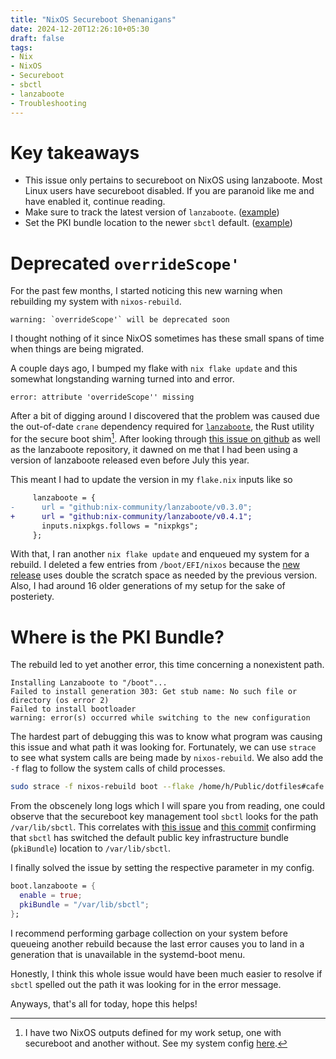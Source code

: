 ```yaml
---
title: "NixOS Secureboot Shenanigans"
date: 2024-12-20T12:26:10+05:30
draft: false
tags:
- Nix
- NixOS
- Secureboot
- sbctl
- lanzaboote
- Troubleshooting
---
```


# Key takeaways

- This issue only pertains to secureboot on NixOS using lanzaboote. Most Linux users have secureboot disabled. If you are paranoid like me and have enabled it, continue reading.
- Make sure to track the latest version of `lanzaboote`. ([example](https://github.com/lavafroth/dotfiles/commit/4d64808ffbc135b5bf5a61df17ef02d7da8452b7))
- Set the PKI bundle location to the newer `sbctl` default. ([example](https://github.com/lavafroth/dotfiles/commit/1fa71734bb3af83b8de9134e68f0153f49a18205))

# Deprecated `overrideScope'`

For the past few months, I started noticing this new warning when rebuilding my system with `nixos-rebuild`.

```
warning: `overrideScope'` will be deprecated soon
```

I thought nothing of it since NixOS sometimes has these small spans of time when things are being migrated.

A couple days ago, I bumped my flake with `nix flake update` and this somewhat longstanding warning turned into
and error.

```
error: attribute 'overrideScope'' missing
```

After a bit of digging around I discovered that the problem was caused due the out-of-date `crane` dependency
required for [`lanzaboote`](https://github.com/nix-community/lanzaboote/), the Rust utility for the secure boot shim[^1]. After looking through [this issue on github](https://github.com/nix-community/lanzaboote/issues/411)
as well as the lanzaboote repository, it dawned on me that I had been using a version of lanzaboote released even before July this year.

This meant I had to update the version in my `flake.nix` inputs like so

```diff
     lanzaboote = {
-      url = "github:nix-community/lanzaboote/v0.3.0";
+      url = "github:nix-community/lanzaboote/v0.4.1";
       inputs.nixpkgs.follows = "nixpkgs";
     };
```

With that, I ran another `nix flake update` and enqueued my system for a rebuild.
I deleted a few entries from `/boot/EFI/nixos` because the [new release](https://github.com/nix-community/lanzaboote/releases/tag/v0.4.1) uses double the scratch space as needed by the previous version. Also, I had around 16 older generations of my setup for the sake of posteriety.

# Where is the PKI Bundle?

The rebuild led to yet another error, this time concerning a nonexistent path.

```
Installing Lanzaboote to "/boot"...
Failed to install generation 303: Get stub name: No such file or directory (os error 2)
Failed to install bootloader
warning: error(s) occurred while switching to the new configuration
```

The hardest part of debugging this was to know what program was causing this issue and what path it was looking for.
Fortunately, we can use `strace` to see what system calls are being made by `nixos-rebuild`. We also add the `-f` flag to follow the system
calls of child processes.

```sh
sudo strace -f nixos-rebuild boot --flake /home/h/Public/dotfiles#cafe
```

From the obscenely long logs which I will spare you from reading, one could observe that the secureboot key management tool `sbctl`
looks for the path `/var/lib/sbctl`. This correlates with [this issue](https://github.com/nix-community/lanzaboote/issues/413) and [this commit](https://github.com/Foxboron/sbctl/blob/cd6dd1c6a02f5b4b3b93669e78671b656ddcfe67/config/config.go#L107C19-L107C34) confirming that `sbctl` has switched the default
public key infrastructure bundle (`pkiBundle`) location to `/var/lib/sbctl`.

I finally solved the issue by setting the respective parameter in my config.

```nix
boot.lanzaboote = {
  enable = true;
  pkiBundle = "/var/lib/sbctl";
};
```

I recommend performing garbage collection on your system before queueing another rebuild because the last error
causes you to land in a generation that is unavailable in the systemd-boot menu.

Honestly, I think this whole issue would have been much easier to resolve if `sbctl` spelled out the path it was looking for in the error message.

Anyways, that's all for today, hope this helps! 

[^1]: I have two NixOS outputs defined for my work setup, one with secureboot and another without. See my system config [here](https://github.com/lavafroth/dotfiles).
